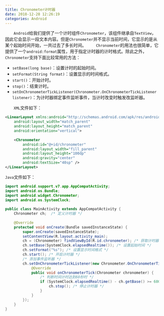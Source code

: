```yaml
---
title: Chronometer计时器
date: 2018-12-28 12:26:19
categories: Android
---
```

&emsp;&emsp;`Android`给我们提供了一个计时组件`Chronometer`，该组件继承自`TextView`，因此它会显示一段文本内容。但是`Chronometer`并不显示当前时间，它显示的是从某个起始时间开始，一共过去了多长时间。
&emsp;&emsp;`Chronometer`的用法也很简单，它提供了一个`android:format`属性，用于指定计时器的计时格式。除此之外，`Chronometer`支持下面比较常用的方法：

- `setBase(long base)`：设置计时的起始时间。
- `setFormat(String format)`：设置显示的时间格式。
- `start()`：开始计时。
- `stop()`：结束计时。
- `setOnChronometerTickListener(Chronometer.OnChronometerTickListener listener)`：为计时器绑定事件监听事件，当计时改变时触发改监听器。

&emsp;&emsp;`XML`文件如下：

``` xml
<LinearLayout xmlns:android="http://schemas.android.com/apk/res/android"
    android:layout_width="match_parent"
    android:layout_height="match_parent"
    android:orientation="vertical">
​
    <Chronometer
        android:id="@+id/chronometer"
        android:layout_width="fill_parent"
        android:layout_height="100dp"
        android:gravity="center"
        android:textSize="40sp" />
</LinearLayout>
```

`Java`文件如下：

``` java
import android.support.v7.app.AppCompatActivity;
import android.os.Bundle;
import android.widget.Chronometer;
import android.os.SystemClock;
​
public class MainActivity extends AppCompatActivity {
    Chronometer ch;  /* 定义计时器 */
​
    @Override
    protected void onCreate(Bundle savedInstanceState) {
        super.onCreate(savedInstanceState);
        setContentView(R.layout.activity_main);
        ch = (Chronometer) findViewById(R.id.chronometer); /* 获取计时器组件 */
        ch.setBase(SystemClock.elapsedRealtime()); /* 设置起始时间 */
        ch.setFormat("%s"); /* 设置显示时间格式 */
        ch.start(); /* 开启计时器 */
        /* 添加事件监听器 */
        ch.setOnChronometerTickListener(new Chronometer.OnChronometerTickListener() {
            @Override
            public void onChronometerTick(Chronometer chronometer) {
                /* 判断时间计时达到60秒时 */
                if (SystemClock.elapsedRealtime() - ch.getBase() >= 60000) {
                    ch.stop(); /* 停止计时器 */
                }
            }
        });
    }
}
```